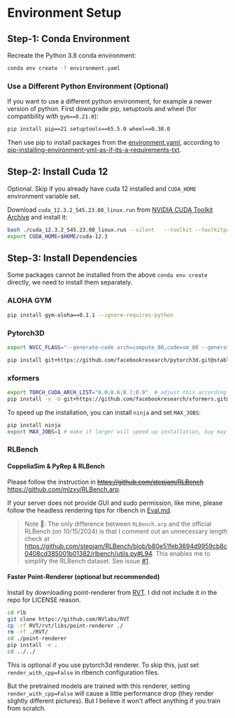 # Environment Setup

## Step-1: Conda Environment

Recreate the Python 3.8 conda environment:

```bash
conda env create -f environment.yaml 
```


### Use a Different Python Environment (Optional)

If you want to use a different python environment, for example a newer version of python. First downgrade pip, setuptools and wheel (for compatibility with `gym==0.21.0`):

```bash
pip install pip==21 setuptools==65.5.0 wheel==0.38.0
```

Then use pip to install packages from the [environment.yaml](environment.yaml), according to [pip-installing-environment-yml-as-if-its-a-requirements-txt](https://stackoverflow.com/questions/72824468/pip-installing-environment-yml-as-if-its-a-requirements-txt). 

## Step-2: Install Cuda 12

Optional. Skip if you already have cuda 12 installed and `CUDA_HOME` environment variable set. 

Download `cuda_12.3.2_545.23.08_linux.run` from [NVIDIA CUDA Toolkit Archive](https://developer.nvidia.com/cuda-toolkit-archive) and install it:

```bash
bash ./cuda_12.3.2_545.23.08_linux.run --silent   --toolkit --toolkitpath=$HOME/cuda-12.3
export CUDA_HOME=$HOME/cuda-12.3 
```



## Step-3: Install Dependencies

Some packages cannot be installed from the above `conda env create` directly, we need to install them separately. 


### ALOHA GYM

```bash
pip install gym-aloha==0.1.1 --ignore-requires-python
```


### Pytorch3D

```bash
export NVCC_FLAGS="--generate-code arch=compute_80,code=sm_80 --generate-code arch=compute_86,code=sm_86 --generate-code arch=compute_87,code=sm_87 --generate-code arch=compute_89,code=sm_89" # adjust this according to your GPU

pip install git+https://github.com/facebookresearch/pytorch3d.git@stable
```

### xformers


```bash
export TORCH_CUDA_ARCH_LIST="8.0;8.6;8.7;8.9"  # adjust this according to your GPU
pip install -v -U git+https://github.com/facebookresearch/xformers.git@main#egg=xformers
```


To speed up the installation, you can install `ninja` and set `MAX_JOBS`: 

```bash
pip install ninja
export MAX_JOBS=1 # make it larger will speed up installation, buy may cause failure on xformers installation.
```


### RLBench 

#### CoppeliaSim & PyRep & RLBench

Please follow the instruction in ~~https://github.com/stepjam/RLBench~~ https://github.com/mlzxy/RLBench.arp. 

If your server does not provide GUI and sudo permission, like mine, please follow the headless rendering tips for rlbench in [Eval.md](Eval.md).

> Note 📑: The only difference between `RLBench.arp` and the official RLBench (on 10/15/2024) is that I comment out an unnecessary length check at https://github.com/stepjam/RLBench/blob/b80e51feb3694d9959cb8c0408cd385001b01382/rlbench/utils.py#L94. This enables me to simplify the RLBench dataset. See issue [#1](../../issues/1). 


#### Faster Point-Renderer (optional but recommended)

Install by downloading point-renderer from [RVT](https://github.com/nvlabs/rvt). I did not include it in the repo for LICENSE reason.

```bash
cd rlb
git clone https://github.com/NVlabs/RVT
cp -rf RVT/rvt/libs/point-renderer ./
rm -rf ./RVT/
cd ./point-renderer
pip install -e .
cd ../../
```


This is optional if you use pytorch3d renderer. To skip this, just set `render_with_cpp=False` in rlbench configuration files.  

But the pretrained models are trained with this renderer, setting `render_with_cpp=False` will cause a little performance drop (they render slightly different pictures). But I believe it won't affect anything if you train from scratch.
